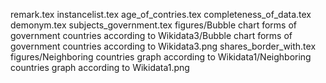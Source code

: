 remark.tex
instancelist.tex
age_of_contries.tex
completeness_of_data.tex
demonym.tex
subjects_government.tex
figures/Bubble chart forms of government countries according to Wikidata3/Bubble chart forms of government countries according to Wikidata3.png
shares_border_with.tex
figures/Neighboring countries graph according to Wikidata1/Neighboring countries graph according to Wikidata1.png
